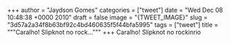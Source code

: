 
+++
author = "Jaydson Gomes"
categories = ["tweet"]
date = "Wed Dec 08 10:48:38 +0000 2010"
draft = false
image = "{TWEET_IMAGE}"
slug = "3d57a2a34f8b63bf92c4bd460635f5f44bfa5995"
tags = ["tweet"]
title = """Caralho! Slipknot no rock..."""
+++
Caralho! Slipknot no rockinrio
